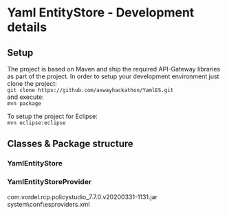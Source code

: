 # Yaml EntityStore - Development details

## Setup
The project is based on Maven and ship the required API-Gateway libraries as part of the project. 
In order to setup your development environment just clone the project:  
`git clone https://github.com/axwayhackathon/YamlES.git`  
and execute:  
`mvn package`  

To setup the project for Eclipse:  
`mvn eclipse:eclipse`  

## Classes & Package structure
### YamlEntityStore

### YamlEntityStoreProvider

com.vordel.rcp.policystudio_7.7.0.v20200331-1131.jar
system\conf\esproviders.xml
